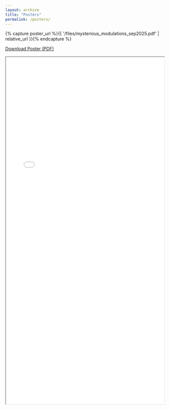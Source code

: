 ```yaml
---
layout: archive
title: "Posters"
permalink: /posters/
---
```


{% capture poster_url %}{{ '/files/mysterious_modulations_sep2025.pdf' | relative_url }}{% endcapture %}

<div style="margin: 0 0 1rem 0;">
  <a class="btn btn--primary" href="{{ poster_url }}" target="_blank" rel="noopener">Download Poster (PDF)</a>
</div>

<object data="{{ poster_url }}" type="application/pdf" width="100%" height="1100px">
  <iframe src="{{ poster_url }}" width="100%" height="1100px">
    <p>Your browser can’t display embedded PDFs. 
       <a href="{{ poster_url }}">Open the poster</a> instead.</p>
  </iframe>
</object>


